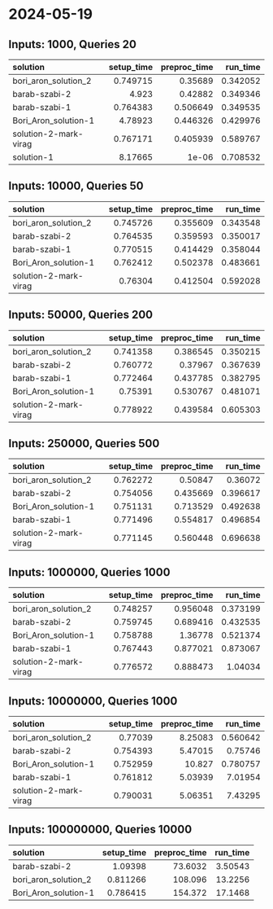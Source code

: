 # 2024-05-19

## Inputs: 1000, Queries 20

| solution              |   setup_time |   preproc_time |   run_time |
|:----------------------|-------------:|---------------:|-----------:|
| bori_aron_solution_2  |     0.749715 |       0.35689  |   0.342052 |
| barab-szabi-2         |     4.923    |       0.42882  |   0.349346 |
| barab-szabi-1         |     0.764383 |       0.506649 |   0.349535 |
| Bori_Aron_solution-1  |     4.78923  |       0.446326 |   0.429976 |
| solution-2-mark-virag |     0.767171 |       0.405939 |   0.589767 |
| solution-1            |     8.17665  |       1e-06    |   0.708532 |

## Inputs: 10000, Queries 50

| solution              |   setup_time |   preproc_time |   run_time |
|:----------------------|-------------:|---------------:|-----------:|
| bori_aron_solution_2  |     0.745726 |       0.355609 |   0.343548 |
| barab-szabi-2         |     0.764535 |       0.359593 |   0.350017 |
| barab-szabi-1         |     0.770515 |       0.414429 |   0.358044 |
| Bori_Aron_solution-1  |     0.762412 |       0.502378 |   0.483661 |
| solution-2-mark-virag |     0.76304  |       0.412504 |   0.592028 |

## Inputs: 50000, Queries 200

| solution              |   setup_time |   preproc_time |   run_time |
|:----------------------|-------------:|---------------:|-----------:|
| bori_aron_solution_2  |     0.741358 |       0.386545 |   0.350215 |
| barab-szabi-2         |     0.760772 |       0.37967  |   0.367639 |
| barab-szabi-1         |     0.772464 |       0.437785 |   0.382795 |
| Bori_Aron_solution-1  |     0.75391  |       0.530767 |   0.481071 |
| solution-2-mark-virag |     0.778922 |       0.439584 |   0.605303 |

## Inputs: 250000, Queries 500

| solution              |   setup_time |   preproc_time |   run_time |
|:----------------------|-------------:|---------------:|-----------:|
| bori_aron_solution_2  |     0.762272 |       0.50847  |   0.36072  |
| barab-szabi-2         |     0.754056 |       0.435669 |   0.396617 |
| Bori_Aron_solution-1  |     0.751131 |       0.713529 |   0.492638 |
| barab-szabi-1         |     0.771496 |       0.554817 |   0.496854 |
| solution-2-mark-virag |     0.771145 |       0.560448 |   0.696638 |

## Inputs: 1000000, Queries 1000

| solution              |   setup_time |   preproc_time |   run_time |
|:----------------------|-------------:|---------------:|-----------:|
| bori_aron_solution_2  |     0.748257 |       0.956048 |   0.373199 |
| barab-szabi-2         |     0.759745 |       0.689416 |   0.432535 |
| Bori_Aron_solution-1  |     0.758788 |       1.36778  |   0.521374 |
| barab-szabi-1         |     0.767443 |       0.877021 |   0.873067 |
| solution-2-mark-virag |     0.776572 |       0.888473 |   1.04034  |

## Inputs: 10000000, Queries 1000

| solution              |   setup_time |   preproc_time |   run_time |
|:----------------------|-------------:|---------------:|-----------:|
| bori_aron_solution_2  |     0.77039  |        8.25083 |   0.560642 |
| barab-szabi-2         |     0.754393 |        5.47015 |   0.75746  |
| Bori_Aron_solution-1  |     0.752959 |       10.827   |   0.780757 |
| barab-szabi-1         |     0.761812 |        5.03939 |   7.01954  |
| solution-2-mark-virag |     0.790031 |        5.06351 |   7.43295  |

## Inputs: 100000000, Queries 10000

| solution             |   setup_time |   preproc_time |   run_time |
|:---------------------|-------------:|---------------:|-----------:|
| barab-szabi-2        |     1.09398  |        73.6032 |    3.50543 |
| bori_aron_solution_2 |     0.811266 |       108.096  |   13.2256  |
| Bori_Aron_solution-1 |     0.786415 |       154.372  |   17.1468  |